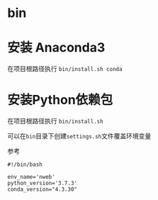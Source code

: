# bin

# 安装 Anaconda3

在项目根路径执行 `bin/install.sh conda`

# 安装Python依赖包

在项目根路径执行 `bin/install.sh`

可以在`bin`目录下创建`settings.sh`文件覆盖环境变量

参考
```
#!/bin/bash

env_name='nweb'
python_version='3.7.3'
conda_version="4.3.30"
```
